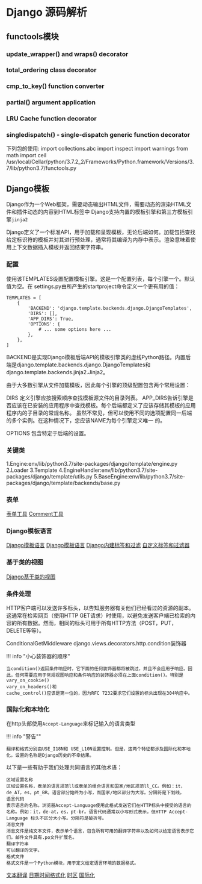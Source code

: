 # Django 源码解析

## functools模块

<!-- # Python module wrapper for _functools C module
# to allow utilities written in Python to be added
# to the functools module.
# Written by Nick Coghlan <ncoghlan at gmail.com>,
# Raymond Hettinger <python at rcn.com>,
# and Łukasz Langa <lukasz at langa.pl>.
#   Copyright (C) 2006-2013 Python Software Foundation.
# See C source code for _functools credits/copyright -->

### update_wrapper() and wraps() decorator
### total_ordering class decorator
### cmp_to_key() function converter
### partial() argument application
### LRU Cache function decorator
### singledispatch() - single-dispatch generic function decorator

下列包的使用:
    import collections.abc
    import inspect
    import warnings
    from math import ceil
/usr/local/Cellar/python/3.7.2_2/Frameworks/Python.framework/Versions/3.7/lib/python3.7/functools.py

## Django模板

Django作为一个Web框架，需要动态输出HTML文件，需要动态的渲染HTML文件和插件动态的内容到HTML标签中
Django支持内置的模板引擎和第三方模板引擎`jinja2`

Django定义了一个标准API，用于加载和呈现模板，无论后端如何。加载包括查找给定标识符的模板并对其进行预处理，通常将其编译为内存中表示。渲染意味着使用上下文数据插入模板并返回结果字符串。

### 配置

使用该TEMPLATES设置配置模板引擎。这是一个配置列表，每个引擎一个。默认值为空。在 settings.py由所产生的startproject命令定义一个更有用的值：

```shell
TEMPLATES = [
    {
        'BACKEND': 'django.template.backends.django.DjangoTemplates',
        'DIRS': [],
        'APP_DIRS': True,
        'OPTIONS': {
            # ... some options here ...
        },
    },
]
```
BACKEND是实现Django模板后端API的模板引擎类的虚线Python路径。内置后端是django.template.backends.django.DjangoTemplates和 django.template.backends.jinja2.Jinja2。

由于大多数引擎从文件加载模板，因此每个引擎的顶级配置包含两个常用设置：

DIRS 定义引擎应按搜索顺序查找模板源文件的目录列表。
APP_DIRS告诉引擎是否应该在已安装的应用程序中查找模板。每个后端都定义了应该存储其模板的应用程序内的子目录的常规名称。
虽然不常见，但可以使用不同的选项配置同一后端的多个实例。在这种情况下，您应该NAME为每个引擎定义唯一 的。

OPTIONS 包含特定于后端的设置。

### 关键类
1.Engine:env/lib/python3.7/site-packages/django/template/engine.py
2.Loader
3.Template
4.EngineHandler:env/lib/python3.7/site-packages/django/template/utils.py
5.BaseEngine:env/lib/python3.7/site-packages/django/template/backends/base.py
### 表单

[表单工具](https://github.com/django/django-formtools)
[Comment工具](https://github.com/django/django-contrib-comments)
### Django模板语言

[Django模板语言](https://docs.djangoproject.com/en/2.2/ref/templates/language/)
[Django模板语言](https://docs.djangoproject.com/en/2.2/ref/templates/api/#django.template.base.Origin)
[Django内建标签和过滤](https://docs.djangoproject.com/en/2.2/ref/templates/builtins/#ref-templates-builtins-tags)
[自定义标签和过滤器](https://docs.djangoproject.com/en/2.2/howto/custom-template-tags/#howto-writing-custom-template-tags)

### 基于类的视图

[Django基于类的视图](https://docs.djangoproject.com/en/2.2/ref/class-based-views/mixins/)

### 条件处理

HTTP客户端可以发送许多标头，以告知服务器有关他们已经看过的资源的副本。这通常在检索网页（使用HTTP GET请求）时使用，以避免发送客户端已检索的内容的所有数据。然而，相同的标头可用于所有HTTP方法（POST，PUT，DELETE等等）。

ConditionalGetMiddleware
 django.views.decorators.http.condition装饰器

!!! info "小心装饰器的顺序"



    当condition()返回条件响应时，它下面的任何装饰器都将被跳过，并且不会应用于响应。因此，任何需要应用于常规视图响应和条件响应的装饰器必须在上面condition()。特别是
    vary_on_cookie()
    vary_on_headers()和
    cache_control()应该是第一位的，因为RFC 7232要求它们设置的标头出现在304响应中。

### 国际化和本地化
在http头部使用`Accept-Language`来标记输入的语言类型


!!! info "警告""

    翻译和格式分别由USE_I18N和 USE_L10N设置控制。但是，这两个特征都涉及国际化和本地化。设置的名称是Django历史的不幸结果。

以下是一些有助于我们处理共同语言的其他术语：

    区域设置名称
    区域设置名称，表单的语言规范ll或表单的组合语言和国家/地区规范ll_CC。例如：it，de_AT，es，pt_BR。语言部分始终为小写，而国家/地区部分为大写。分隔符是下划线。
    语言代码
    表示语言的名称。浏览器Accept-Language使用此格式发送它们在HTTP标头中接受的语言的名称。例如：it，de-at，es，pt-br。语言代码通常以小写形式表示，但HTTP Accept-Language 标头不区分大小写。分隔符是破折号。
    消息文件
    消息文件是纯文本文件，表示单个语言，包含所有可用的翻译字符串以及如何以给定语言表示它们。邮件文件具有.po文件扩展名。
    翻译字符串
    可以翻译的文字。
    格式文件
    格式文件是一个Python模块，用于定义给定语言环境的数据格式。
[文本翻译](https://docs.djangoproject.com/en/2.2/topics/i18n/translation/)
[日期时间格式化](https://docs.djangoproject.com/en/2.2/topics/i18n/formatting/)
[时区](https://docs.djangoproject.com/en/2.2/topics/i18n/timezones/)
[国际化](https://github.com/django/django-localflavor)
